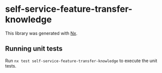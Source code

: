 # self-service-feature-transfer-knowledge

This library was generated with [Nx](https://nx.dev).

## Running unit tests

Run `nx test self-service-feature-transfer-knowledge` to execute the unit tests.
